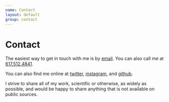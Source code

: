 ```yaml
---
name: Contact
layout: default
group: contact
---
```


<h1 class="page-header text-center"> Contact </h1>

The easiest way to get in touch with me is by [email](mailto:shari.r.grossman+website@gmail.com). You can also call me at [617.512.4841](tel:+16175124841). 

You can also find me online at [twitter](http://twitter.com/sharigrossman), [instagram](https://instagram.com/shari.grossman), and [github](http://github.com/sharigrossman).

I strive to share all of my work, scientific or otherwise, as widely as possible, and would be happy to share anything that is not available on public sources. 
